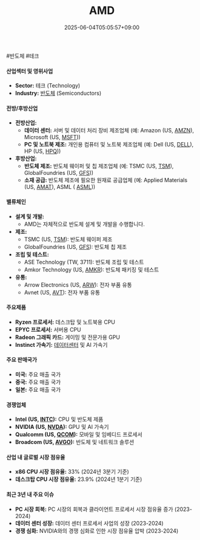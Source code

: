 ﻿---
title: "AMD"
date: 2025-06-04T05:05:57+09:00
lastmod: 2025-06-04T05:05:57+09:00
type: docs
sidebar:
  open: true
weight: 60
---
<div style="display:none">
  <meta property="article:published_time" content="2025-06-03T20:05:57Z" />
  <meta property="article:modified_time" content="2025-06-03T20:05:57Z" />
</div>
#반도체 #테크 

#### 산업섹터 및 영위사업

- **Sector:** 테크 (Technology)
- **Industry:** [반도체](/industry-study/반도체/) (Semiconductors)

#### 전방/후방산업

- **전방산업:**
    - **데이터 센터:** 서버 및 데이터 처리 장비 제조업체 (예: Amazon (US, [AMZN](/company-analysis/amzn/)), Microsoft (US, [MSFT](/company-analysis/msft/)))
    - **PC 및 노트북 제조:** 개인용 컴퓨터 및 노트북 제조업체 (예: Dell (US, [DELL](/company-analysis/dell/)), HP (US, [HPQ](/company-analysis/hpq/)))
- **후방산업:**
    - **반도체 제조:** 반도체 웨이퍼 및 칩 제조업체 (예: TSMC (US, [TSM](/company-analysis/tsm/)), GlobalFoundries (US, [GFS](/company-analysis/gfs/)))
    - **소재 공급:** 반도체 제조에 필요한 원재료 공급업체 (예: Applied Materials (US, [AMAT](/company-analysis/amat/)), ASML ( [ASML](/company-analysis/asml/)))

#### 밸류체인

- **설계 및 개발:**
    - AMD는 자체적으로 반도체 설계 및 개발을 수행합니다.
- **제조:**
    - TSMC (US, [TSM](/company-analysis/tsm/)): 반도체 웨이퍼 제조
    - GlobalFoundries (US, [GFS](/company-analysis/gfs/)): 반도체 칩 제조
- **조립 및 테스트:**
    - ASE Technology (TW, 3711): 반도체 조립 및 테스트
    - Amkor Technology (US, [AMKR](/company-analysis/amkr/)): 반도체 패키징 및 테스트
- **유통:**
    - Arrow Electronics (US, [ARW](/company-analysis/arw/)): 전자 부품 유통
    - Avnet (US, [AVT](/company-analysis/avt/)): 전자 부품 유통

#### 주요제품

- **Ryzen 프로세서:** 데스크탑 및 노트북용 CPU
- **EPYC 프로세서:** 서버용 CPU
- **Radeon 그래픽 카드:** 게이밍 및 전문가용 GPU
- **Instinct 가속기:** [데이터센터](/industry-study/데이터센터/) 및 AI 가속기

#### 주요 판매국가

- **미국:** 주요 매출 국가
- **중국:** 주요 매출 국가
- **일본:** 주요 매출 국가

#### 경쟁업체

- **Intel (US, [INTC](/company-analysis/intc/)):** CPU 및 반도체 제품
- **NVIDIA (US, [NVDA](/company-analysis/nvda/)):** GPU 및 AI 가속기
- **Qualcomm (US, [QCOM](/company-analysis/qcom/)):** 모바일 및 임베디드 프로세서
- **Broadcom (US, [AVGO](/company-analysis/avgo/)):** 반도체 및 네트워크 솔루션

#### 산업 내 글로벌 시장 점유율

- **x86 CPU 시장 점유율:** 33% (2024년 3분기 기준)
- **데스크탑 CPU 시장 점유율:** 23.9% (2024년 1분기 기준)

#### 최근 3년 내 주요 이슈

- **PC 시장 회복:** PC 시장의 회복과 클라이언트 프로세서 시장 점유율 증가 (2023-2024)
- **데이터 센터 성장:** 데이터 센터 프로세서 사업의 성장 (2023-2024)
- **경쟁 심화:** NVIDIA와의 경쟁 심화로 인한 시장 점유율 압박 (2023-2024)
